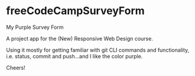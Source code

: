 # freeCodeCampSurveyForm
My Purple Survey Form

A project app for the (New) Responsive Web Design course.

Using it mostly for getting familiar with git CLI commands and functionality, i.e. status, commit and push...and I like the color purple.

Cheers!